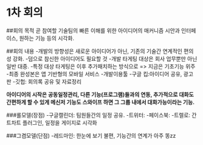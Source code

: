 # 1차 회의

##회의 목적
곧 참여할 기술팀의 빠른 이해를 위한
아이디어의 매커니즘 시안과 인터페이스, 원하는 기능 등의 시각화.

##회의 내용
    -개발의 방향성은 새로운 아이디어가 아닌, 기존의 기술간 연계적인 편의성 강화.
        -덤으로 참신한 아이디어도 필요할 것
    -개발 타게팅 대상은 회사 업무뿐만 아닌 일반 대중.
         -특정 대상 타게팅은 이후 추가패치하는 방식으로 => 지금은 기초기능 위주
    -최종 완성본은 앱 기반형의 모바일 서비스
    -개발이용툴
        -구글 킵:아이디어 공유, 광고판
        -깃헙: 회의록 공유 및 자료정리

**아이디어의 시작은 공동일정관리, 다른 기능(프로그램)들과의 연동,
추가적으로 대화도 간편하게 할 수 있게
메신저 기능도 스와이프 하면 그 그룹 내에서 대화가능이라는 기능.**

###롤모델(장점)
    -구글캘린더: 팀원들간의 일정 공유.
    -트위터:
    -페이스북: 
    -트렐로: 간트차트 플러그인, 일정을 게이지로 시각화

###그켬모델(단점)
   -레드마인: 한눈에 보기 불편, 기능간의 연계가 아주 똥zz


